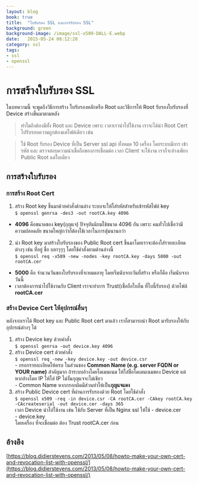 ```yaml
---
layout: blog
book: true
title:  "ใบรับรอง SSL และการรับรอง SSL"
background: green
background-image: /image/ssl-x509-DALL·E.webp
date:   2015-05-24 08:12:28
category: ssl
tags:
- ssl
- openssl
---
```


# การสร้างใบรับรอง SSL
ในบทความนี้ จะพูดถึงวิธีการสร้าง ใบรับรองหลักหรือ Root และวิธีการให้ Root รับรองใบรับรองที่ Device สร้างขึ้นมาตามหลัง  
 > ทำไมถึงต้องมีทั้ง Root และ Device เพราะ เวลาเรานำไปใช้งาน เราจะได้นำ Root Cert ไปรับรอบความถูกต้องแค่ไฟล์เดียว เช่น  

 > ใช้ Root รับรอง Device ที่เป็น Server ssl api ทั้งหมด 10 เครื่อง โดยระบบมีการ เข้ารหัส และ ตรวจสอบความน่าเชื่อถือของการเชื่อมต่อ เวลา Client จะใช้งาน เราก็จะอ้างเพียง Public Root แค่ใบเดียว

## การสร้างใบรับรอง
### การสร้าง Root Cert
1. สร้าง Root key ขึ้นมาด้วยคำสั่งด้านล่าง ระบบจะให้ใส่รหัสสำหรับเข้ารหัสไฟล์ key  
`$ openssl genrsa -des3 -out rootCA.key 4096`  
  - **4096** คือขนาดของ key(กุญแจ) ปัจจุบันนิยมใช้ขนาด 4096 กัน เพราะ คนทั่วไปเชื่อว่ามีความปลอดภัย ขนาดใหญ่กว่าก็ต้องใช้เวลาในการสุ่มนานกว่า   

2. นำ Root key มาสร้างใบรับรองของ Public Root cert ขึ้นมาโดยเราจะต้องใส่รายละเอียดต่างๆ เช่น ที่อยู่ ชื่อ บลาๆๆๆ โดยใช้คำสั่งตามด้านล่างนี้  
`$ openssl req -x509 -new -nodes -key rootCA.key -days 5000 -out rootCA.cer`  
  - **5000** คือ จำนวนวันของใบรับรองที่จะหมดอายุ โดยเริ่มนับจากวันที่สร้าง หรือก็คือ เริ่มนับจากวันนี้
  - เวลาต้องการนำไปใช้งานกับ Client เราจะทำการ Trust(เชื่อถือใบอื่น ที่ใบนี้รับรอง) ด้วยไฟล์ **rootCA.cer**

### สร้าง Device Cert ให้อุปกรณ์อื่นๆ
หลังจากเราได้ Root key และ Public Root cert มาแล้ว เราก็สามารถนำ Root มารับรองให้กับ อุปกรณ์ต่างๆ ได้
  1. สร้าง Device key ด้วยคำสั่ง  
  `$ openssl genrsa -out device.key 4096`
  2. สร้าง Device cert ด้วยคำสั่ง  
  `$ openssl req -new -key device.key -out device.csr`  
    - กรอกรายละเอียดให้ครบ ในส่วนของ **Common Name (e.g. server FQDN or YOUR name)** สำคัญมาก ถ้าระบบอ้างโดยโดเมนเนม ให้ใส่ชื่อโดเมนเนมของ Device แต่หากอ้างโดย IP ให้ใส่ IP ไม่งั้นกุญแจจะไม่เขียว  
    - Common Name หากกรอกผิดมีส่วนทำให้เป็น**กุญแจแดง**
  3. สร้าง Public Device cert ที่ผ่านการรับรองด้วย Root โดยใช้คำสั่ง  
  `$ openssl x509 -req -in device.csr -CA rootCA.cer -CAkey rootCA.key -CAcreateserial -out device.cer -days 365`  
  เวลา Device นำไปใช้งาน เช่น ใช้กับ Server ที่เป็น Nginx ssl ให้ใช้
    - device.cer  
    - device.key  
    โดยเครื่อง ที่จะเชื่อมต่อ ต้อง Trust rootCA.cer ก่อน

## อ้างอิง
[https://blog.didierstevens.com/2013/05/08/howto-make-your-own-cert-and-revocation-list-with-openssl/](https://blog.didierstevens.com/2013/05/08/howto-make-your-own-cert-and-revocation-list-with-openssl/)  
